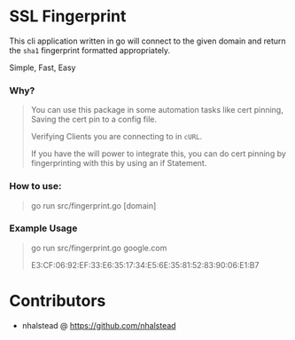 # SSL Fingerprint

This cli application written in go will connect to the given domain and return the `sha1` fingerprint formatted appropriately.

Simple, Fast, Easy


### Why?
> You can use this package in some automation tasks like cert
>  pinning, Saving the cert pin to a config file.
>  
> Verifying Clients you are connecting to in `cURL`.
>
>  If you have the will power to integrate this,
>  you can do cert pinning by fingerprinting
>  with this by using an if Statement.

### How to use:
> go run src/fingerprint.go [domain]

### Example Usage
> go run src/fingerprint.go google.com
>
>E3:CF:06:92:EF:33:E6:35:17:34:E5:6E:35:81:52:83:90:06:E1:B7

# Contributors
- nhalstead @ https://github.com/nhalstead
